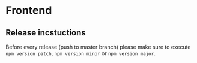 # Frontend

## Release incstuctions

Before every release (push to master branch) please make sure to execute `npm version patch`, `npm version minor` or `npm version major`.
